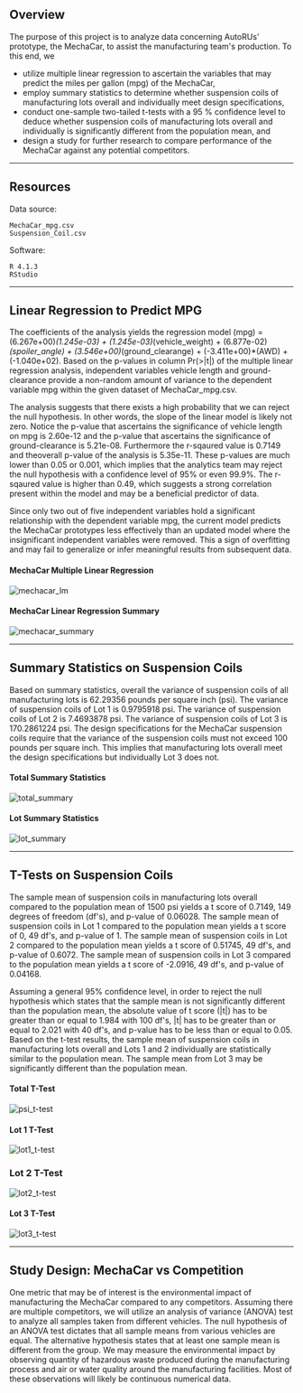 ## Overview

The purpose of this project is to analyze data concerning AutoRUs' prototype, the MechaCar, to assist the manufacturing team's production. To this end, we 
* utilize multiple linear regression to ascertain the variables that may predict the miles per gallon (mpg) of the MechaCar,
* employ summary statistics to determine whether suspension coils of manufacturing lots overall and individually meet design specifications,
* conduct one-sample two-tailed t-tests with a 95 % confidence level to deduce whether suspension coils of manufacturing lots overall and individually is significantly different from the population mean, and
* design a study for further research to compare performance of the MechaCar against any potential competitors.

---

## Resources

Data source:

    MechaCar_mpg.csv
    Suspension_Coil.csv

<!-- "pip show <software>" in command prompt to see pip install ver -->
<!-- pip show code from https://stackoverflow.com/questions/10214827/find-which-version-of-package-is-installed-with-pip -->
Software:

    R 4.1.3
    RStudio

---

## Linear Regression to Predict MPG
<!-- Which variables/coefficients provided a non-random amount of variance to the mpg values in the dataset?
Is the slope of the linear model considered to be zero? Why or why not?
Does this linear model predict mpg of MechaCar prototypes effectively? Why or why not? -->

The coefficients of the analysis yields the regression model (mpg) = (6.267e+00)*(1.245e-03) + (1.245e-03)*(vehicle_weight) + (6.877e-02)*(spoiler_angle) + (3.546e+00)*(ground_clearange) + (-3.411e+00)*(AWD) + (-1.040e+02). Based on the p-values in column Pr(>|t|) of the multiple linear regression analysis, independent variables vehicle length and ground-clearance provide a non-random amount of variance to the dependent variable mpg within the given dataset of MechaCar_mpg.csv.

The analysis suggests that there exists a high probability that we can reject the null hypothesis. In other words, the slope of the linear model is likely not zero. Notice the p-value that ascertains the significance of vehicle length on mpg is 2.60e-12 and the p-value that ascertains the significance of ground-clearance is 5.21e-08. Furthermore the r-sqaured value is 0.7149 and theoverall p-value of the analysis is 5.35e-11. These p-values are much lower than 0.05 or 0.001, which implies that the analytics team may reject the null hypothesis with a confidence level of 95% or even 99.9%. The r-sqaured value is higher than 0.49, which suggests a strong correlation present within the model and may be a beneficial predictor of data. 

Since only two out of five independent variables hold a significant relationship with the dependent variable mpg, the current model predicts the MechaCar prototypes less effectively than an updated model where the insignificant independent variables were removed. This a sign of overfitting and may fail to generalize or infer meaningful results from subsequent data.

#### MechaCar Multiple Linear Regression

![mechacar_lm](https://user-images.githubusercontent.com/96349090/163808128-8c137ad6-4ca6-44cc-9a8d-9a05adbf7d15.png)


#### MechaCar Linear Regression Summary

![mechacar_summary](https://user-images.githubusercontent.com/96349090/163808211-9213bd2d-37f6-422a-ab34-d4f837fb0631.png)


---

## Summary Statistics on Suspension Coils
<!-- The design specifications for the MechaCar suspension coils dictate that the variance of the suspension coils must not exceed 100 pounds per square inch. Does the current manufacturing data meet this design specification for all manufacturing lots in total and each lot individually? Why or why not? -->

Based on summary statistics, overall the variance of suspension coils of all manufacturing lots is 62.29356 pounds per square inch (psi). The variance of suspension coils of Lot 1 is 0.9795918 psi. The variance of suspension coils of Lot 2 is 7.4693878 psi. The variance of suspension coils of Lot 3 is 170.2861224 psi. 
The design specifications for the MechaCar suspension coils require that the variance of the suspension coils must not exceed 100 pounds per square inch. This implies that manufacturing lots overall meet the design specifications but individually Lot 3 does not.

#### Total Summary Statistics

![total_summary](https://user-images.githubusercontent.com/96349090/163807989-118c173a-ae6b-4c80-acfd-24f2c30d5cc6.png)


#### Lot Summary Statistics

![lot_summary](https://user-images.githubusercontent.com/96349090/163808035-9a037f66-2112-4970-ba47-3118c9b0c78f.png)


---

## T-Tests on Suspension Coils
<!-- Briefly summarize your interpretation and findings for the t-test results. Include screenshots of the t-test to support your summary. -->

The sample mean of suspension coils in manufacturing lots overall compared to the population mean of 1500 psi yields a t score of 0.7149, 149 degrees of freedom (df's), and p-value of 0.06028. The sample mean of suspension coils in Lot 1 compared to the population mean yields a t score of 0, 49 df's, and p-value of 1. The sample mean of suspension coils in Lot 2 compared to the population mean yields a t score of 0.51745, 49 df's, and p-value of 0.6072. The sample mean of suspension coils in Lot 3 compared to the population mean yields a t score of -2.0916, 49 df's, and p-value of 0.04168.

Assuming a general 95% confidence level, in order to reject the null hypothesis which states that the sample mean is not significantly different than the population mean, the absolute value of t score (|t|) has to be greater than or equal to 1.984 with 100 df's, |t| has to be greater than or equal to 2.021 with 40 df's, and p-value has to be less than or equal to 0.05. Based on the t-test results, the sample mean of suspension coils in manufacturing lots overall and Lots 1 and 2 individually are statistically similar to the population mean. The sample mean from Lot 3 may be significantly different than the population mean.

#### Total T-Test

![psi_t-test](https://user-images.githubusercontent.com/96349090/163808281-8668d95a-fc77-486e-9003-75044990c140.png)


#### Lot 1 T-Test

![lot1_t-test](https://user-images.githubusercontent.com/96349090/163808329-35d863bc-cc41-497e-b748-010fc4cdef7f.png)


### Lot 2 T-Test

![lot2_t-test](https://user-images.githubusercontent.com/96349090/163808416-85b4f707-deb5-4530-b5da-98bd337319b2.png)


#### Lot 3 T-Test

![lot3_t-test](https://user-images.githubusercontent.com/96349090/163808450-4da4e691-9cda-4ae4-91d1-c209724dedb3.png)


---

## Study Design: MechaCar vs Competition
<!-- Write a short description of a statistical study that can quantify how the MechaCar performs against the competition. In your study design, think critically about what metrics would be of interest to a consumer: for a few examples, cost, city or highway fuel efficiency, horse power, maintenance cost, or safety rating.
In your description, address the following questions:
What metric or metrics are you going to test?
What is the null hypothesis or alternative hypothesis?
What statistical test would you use to test the hypothesis? And why?
What data is needed to run the statistical test? -->

One metric that may be of interest is the environmental impact of manufacturing the MechaCar compared to any competitors. Assuming there are multiple competitors, we will utilize an analysis of variance (ANOVA) test to analyze all samples taken from different vehicles. The null hypothesis of an ANOVA test dictates that all sample means from various vehicles are equal. The alternative hypothesis states that at least one sample mean is different from the group. 
We may measure the environmental impact by observing quantity of hazardous waste produced during the manufacturing process and air or water quality around the manufacturing facilities. Most of these observations will likely be continuous numerical data.
